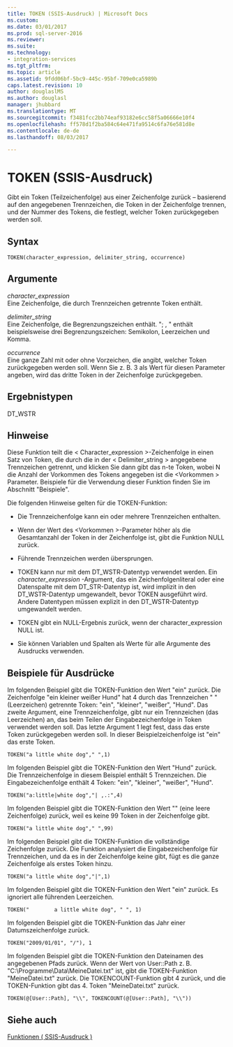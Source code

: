```yaml
---
title: TOKEN (SSIS-Ausdruck) | Microsoft Docs
ms.custom: 
ms.date: 03/01/2017
ms.prod: sql-server-2016
ms.reviewer: 
ms.suite: 
ms.technology:
- integration-services
ms.tgt_pltfrm: 
ms.topic: article
ms.assetid: 9fdd06bf-5bc9-445c-95bf-709e0ca5989b
caps.latest.revision: 10
author: douglaslMS
ms.author: douglasl
manager: jhubbard
ms.translationtype: MT
ms.sourcegitcommit: f3481fcc2bb74eaf93182e6cc58f5a06666e10f4
ms.openlocfilehash: ff578d1f2ba584c64e471fa9514c6fa76e581d8e
ms.contentlocale: de-de
ms.lasthandoff: 08/03/2017

---
```

# <a name="token--ssis-expression"></a>TOKEN (SSIS-Ausdruck)
  Gibt ein Token (Teilzeichenfolge) aus einer Zeichenfolge zurück – basierend auf den angegebenen Trennzeichen, die Token in der Zeichenfolge trennen, und der Nummer des Tokens, die festlegt, welcher Token zurückgegeben werden soll.  
  
## <a name="syntax"></a>Syntax  
  
```  
TOKEN(character_expression, delimiter_string, occurrence)  
```  
  
## <a name="arguments"></a>Argumente  
 *character_expression*  
 Eine Zeichenfolge, die durch Trennzeichen getrennte Token enthält.  
  
 *delimiter_string*  
 Eine Zeichenfolge, die Begrenzungszeichen enthält. "; , " enthält beispielsweise drei Begrenzungszeichen: Semikolon, Leerzeichen und Komma.  
  
 *occurrence*  
 Eine ganze Zahl mit oder ohne Vorzeichen, die angibt, welcher Token zurückgegeben werden soll. Wenn Sie z. B. 3 als Wert für diesen Parameter angeben, wird das dritte Token in der Zeichenfolge zurückgegeben.  
  
## <a name="result-types"></a>Ergebnistypen  
 DT_WSTR  
  
## <a name="remarks"></a>Hinweise  
 Diese Funktion teilt die < Character_expression >-Zeichenfolge in einen Satz von Token, die durch die in der < Delimiter_string > angegebene Trennzeichen getrennt, und klicken Sie dann gibt das n-te Token, wobei N die Anzahl der Vorkommen des Tokens angegeben ist die \<Vorkommen > Parameter. Beispiele für die Verwendung dieser Funktion finden Sie im Abschnitt "Beispiele".  
  
 Die folgenden Hinweise gelten für die TOKEN-Funktion:  
  
-   Die Trennzeichenfolge kann ein oder mehrere Trennzeichen enthalten.  
  
-   Wenn der Wert des \<Vorkommen >-Parameter höher als die Gesamtanzahl der Token in der Zeichenfolge ist, gibt die Funktion NULL zurück.  
  
-   Führende Trennzeichen werden übersprungen.  
  
-   TOKEN kann nur mit dem DT_WSTR-Datentyp verwendet werden. Ein *character_expression* -Argument, das ein Zeichenfolgenliteral oder eine Datenspalte mit dem DT_STR-Datentyp ist, wird implizit in den DT_WSTR-Datentyp umgewandelt, bevor TOKEN ausgeführt wird. Andere Datentypen müssen explizit in den DT_WSTR-Datentyp umgewandelt werden.  
  
-   TOKEN gibt ein NULL-Ergebnis zurück, wenn der character_expression NULL ist.  
  
-   Sie können Variablen und Spalten als Werte für alle Argumente des Ausdrucks verwenden.  
  
## <a name="expression-examples"></a>Beispiele für Ausdrücke  
 Im folgenden Beispiel gibt die TOKEN-Funktion den Wert "ein" zurück. Die Zeichenfolge "ein kleiner weißer Hund" hat 4 durch das Trennzeichen " " (Leerzeichen) getrennte Token: "ein", "kleiner", "weißer", "Hund". Das zweite Argument, eine Trennzeichenfolge, gibt nur ein Trennzeichen (das Leerzeichen) an, das beim Teilen der Eingabezeichenfolge in Token verwendet werden soll. Das letzte Argument 1 legt fest, dass das erste Token zurückgegeben werden soll. In dieser Beispielzeichenfolge ist "ein" das erste Token.  
  
```  
TOKEN("a little white dog"," ",1)  
```  
  
 Im folgenden Beispiel gibt die TOKEN-Funktion den Wert "Hund" zurück. Die Trennzeichenfolge in diesem Beispiel enthält 5 Trennzeichen. Die Eingabezeichenfolge enthält 4 Token: "ein", "kleiner", "weißer", "Hund".  
  
```  
TOKEN("a:little|white dog","| ,.:",4)  
```  
  
 Im folgenden Beispiel gibt die TOKEN-Funktion den Wert "" (eine leere Zeichenfolge) zurück, weil es keine 99 Token in der Zeichenfolge gibt.  
  
```  
TOKEN("a little white dog"," ",99)  
```  
  
 Im folgenden Beispiel gibt die TOKEN-Funktion die vollständige Zeichenfolge zurück. Die Funktion analysiert die Eingabezeichenfolge für Trennzeichen, und da es in der Zeichenfolge keine gibt, fügt es die ganze Zeichenfolge als erstes Token hinzu.  
  
```  
TOKEN("a little white dog","|",1)  
```  
  
 Im folgenden Beispiel gibt die TOKEN-Funktion den Wert "ein" zurück. Es ignoriert alle führenden Leerzeichen.  
  
```  
TOKEN("        a little white dog", " ", 1)  
```  
  
 Im folgenden Beispiel gibt die TOKEN-Funktion das Jahr einer Datumszeichenfolge zurück.  
  
```  
TOKEN("2009/01/01", "/"), 1  
```  
  
 Im folgenden Beispiel gibt die TOKEN-Funktion den Dateinamen des angegebenen Pfads zurück. Wenn der Wert von User::Path z. B. "C:\Programme\Data\MeineDatei.txt" ist, gibt die TOKEN-Funktion "MeineDatei.txt" zurück. Die TOKENCOUNT-Funktion gibt 4 zurück, und die TOKEN-Funktion gibt das 4. Token "MeineDatei.txt" zurück.  
  
```  
TOKEN(@[User::Path], "\\", TOKENCOUNT(@[User::Path], "\\"))  
```  
  
## <a name="see-also"></a>Siehe auch  
 [Funktionen &#40; SSIS-Ausdruck &#41;](../../integration-services/expressions/functions-ssis-expression.md)  
  
  
